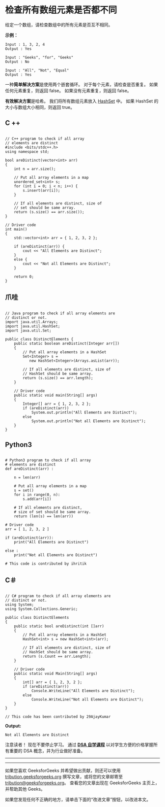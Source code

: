 # 检查所有数组元素是否都不同

给定一个数组，请检查数组中的所有元素是否互不相同。

**示例：**

```
Input : 1, 3, 2, 4
Output : Yes

Input : "Geeks", "for", "Geeks"
Output : No

Input : "All", "Not", "Equal"
Output : Yes

```

一种**简单解决方案**是使用两个嵌套循环。 对于每个元素，请检查是否重复。 如果任何元素重复，则返回 false。 如果没有元素重复，则返回 false。

**有效解决方案**是哈希。 我们将所有数组元素放入 [HashSet](http://www.geeksforgeeks.org/hashset-in-java/) 中。 如果 HashSet 的大小与数组大小相同，则返回 true。

## C ++

```

// C++ program to check if all array  
// elements are distinct 
#include <bits/stdc++.h> 
using namespace std; 

bool areDistinct(vector<int> arr) 
{ 
    int n = arr.size(); 

    // Put all array elements in a map 
    unordered_set<int> s; 
    for (int i = 0; i < n; i++) { 
        s.insert(arr[i]); 
    } 

    // If all elements are distinct, size of 
    // set should be same array. 
    return (s.size() == arr.size()); 
} 

// Driver code 
int main() 
{ 
    std::vector<int> arr = { 1, 2, 3, 2 }; 

    if (areDistinct(arr)) { 
        cout << "All Elements are Distinct"; 
    } 
    else { 
        cout << "Not all Elements are Distinct"; 
    } 

    return 0; 
} 

```

## 爪哇

```

// Java program to check if all array elements are 
// distinct or not. 
import java.util.Arrays; 
import java.util.HashSet; 
import java.util.Set; 

public class DistinctElements { 
    public static boolean areDistinct(Integer arr[]) 
    { 
        // Put all array elements in a HashSet 
        Set<Integer> s =  
           new HashSet<Integer>(Arrays.asList(arr)); 

        // If all elements are distinct, size of 
        // HashSet should be same array. 
        return (s.size() == arr.length); 
    } 

    // Driver code 
    public static void main(String[] args) 
    { 
        Integer[] arr = { 1, 2, 3, 2 }; 
        if (areDistinct(arr)) 
            System.out.println("All Elements are Distinct"); 
        else
            System.out.println("Not all Elements are Distinct"); 
    } 
} 

```

## Python3

```

# Python3 program to check if all array  
# elements are distinct 
def areDistinct(arr) : 

    n = len(arr) 

    # Put all array elements in a map 
    s = set() 
    for i in range(0, n):  
        s.add(arr[i]) 

    # If all elements are distinct,  
    # size of set should be same array. 
    return (len(s) == len(arr)) 

# Driver code 
arr = [ 1, 2, 3, 2 ] 

if (areDistinct(arr)):  
    print("All Elements are Distinct") 

else :  
    print("Not all Elements are Distinct") 

# This code is contributed by ihritik 

```

## C＃

```

// C# program to check if all array elements are 
// distinct or not. 
using System; 
using System.Collections.Generic; 

public class DistinctElements  
{ 
    public static bool areDistinct(int []arr) 
    { 
        // Put all array elements in a HashSet 
        HashSet<int> s = new HashSet<int>(arr); 

        // If all elements are distinct, size of 
        // HashSet should be same array. 
        return (s.Count == arr.Length); 
    } 

    // Driver code 
    public static void Main(String[] args) 
    { 
        int[] arr = { 1, 2, 3, 2 }; 
        if (areDistinct(arr)) 
            Console.WriteLine("All Elements are Distinct"); 
        else
            Console.WriteLine("Not all Elements are Distinct"); 
    } 
} 

// This code has been contributed by 29AjayKumar 

```

**Output:**

```
Not all Elements are Distinct

```

注意读者！ 现在不要停止学习。 通过 [**DSA 自学课程**](https://practice.geeksforgeeks.org/courses/dsa-self-paced?utm_source=geeksforgeeks&utm_medium=article&utm_campaign=gfg_article_dsa_content_bottom) 以对学生方便的价格掌握所有重要的 DSA 概念，并为行业做好准备。

* * *

* * *

如果您喜欢 GeeksforGeeks 并希望做出贡献，则还可以使用 [tribution.geeksforgeeks.org](https://contribute.geeksforgeeks.org/) 撰写文章，或将您的文章邮寄至 tribution@geeksforgeeks.org。 查看您的文章出现在 GeeksforGeeks 主页上，并帮助其他 Geeks。

如果您发现任何不正确的地方，请单击下面的“改进文章”按钮，以改进本文。